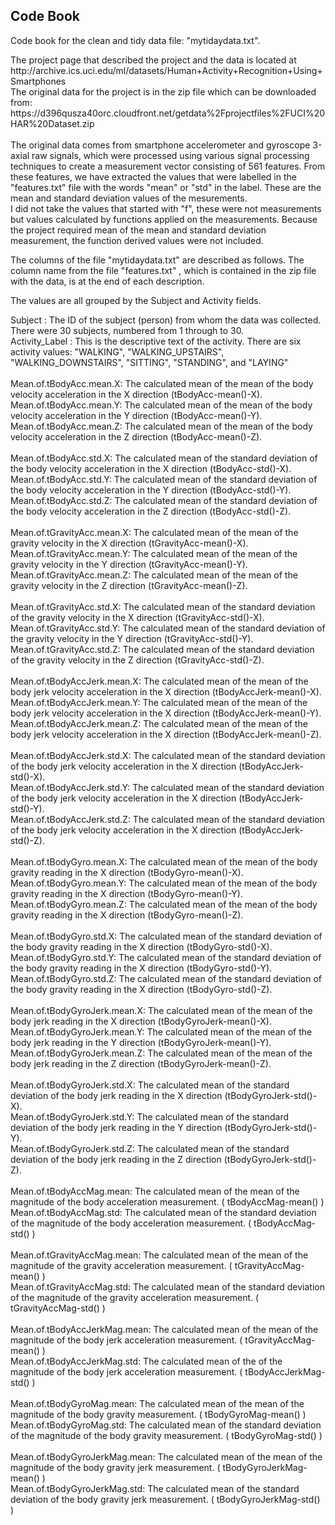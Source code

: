 <h2>Code Book</h2>

<p>Code book for the clean and tidy data file: "mytidaydata.txt".</p>

<p>
The project page that described the project and the data is located at http://archive.ics.uci.edu/ml/datasets/Human+Activity+Recognition+Using+Smartphones
<br/>
The original data for the project is in the zip file which can be downloaded from:<br/>
https://d396qusza40orc.cloudfront.net/getdata%2Fprojectfiles%2FUCI%20HAR%20Dataset.zip <br/><br/>
The original data comes from smartphone accelerometer and gyroscope 3-axial raw signals, which were processed using various signal processing techniques to create a measurement vector consisting of 561 features. From these features, we have extracted the values that were labelled in the "features.txt" file with the words "mean" or "std" in the label. These are the mean and standard deviation values of the mesurements.<br/>
I did not take the values that started with "f", these were not measurements but values calculated by functions applied on the measurements. Because the project required mean of the mean and standard deviation measurement, the function derived values were not included.
</p>
<p>
The columns of the file "mytidaydata.txt" are described as follows.
The column name from the file "features.txt" , which is contained in the zip file with the data, is at the end of each description.
</p>
<p>
The values are all grouped by the Subject and Activity fields.
</p>
<p>
Subject : The ID of the subject (person) from whom the data was collected. There were 30 subjects, numbered from 1 through to 30.
<br/>
Activity_Label : This is the descriptive text of the activity. There are six activity values: "WALKING", "WALKING_UPSTAIRS", "WALKING_DOWNSTAIRS", "SITTING", "STANDING", and "LAYING"<br/>
<br/>
Mean.of.tBodyAcc.mean.X: The calculated mean of the mean of the body velocity acceleration in the X direction (tBodyAcc-mean()-X).
<br/>
Mean.of.tBodyAcc.mean.Y: The calculated mean of the mean of the body velocity acceleration in the Y direction (tBodyAcc-mean()-Y).
<br/>
Mean.of.tBodyAcc.mean.Z: The calculated mean of the mean of the body velocity acceleration  in the Z direction (tBodyAcc-mean()-Z).
<br/>
<br/>
Mean.of.tBodyAcc.std.X: The calculated mean of the standard deviation of the body velocity acceleration in the X direction (tBodyAcc-std()-X).
<br/>
Mean.of.tBodyAcc.std.Y: The calculated mean of the standard deviation of the body velocity acceleration in the Y direction (tBodyAcc-std()-Y).
<br/>
Mean.of.tBodyAcc.std.Z: The calculated mean of the standard deviation of the body velocity acceleration in the Z direction (tBodyAcc-std()-Z).
<br/>
<br/>
Mean.of.tGravityAcc.mean.X: The calculated mean of the mean of the gravity velocity in the X direction (tGravityAcc-mean()-X).
<br/>
Mean.of.tGravityAcc.mean.Y: The calculated mean of the mean of the gravity velocity in the Y direction (tGravityAcc-mean()-Y).
<br/>
Mean.of.tGravityAcc.mean.Z: The calculated mean of the mean of the gravity velocity in the Z direction (tGravityAcc-mean()-Z).
<br/>
<br/>
Mean.of.tGravityAcc.std.X: The calculated mean of the standard deviation of the gravity velocity in the X direction (tGravityAcc-std()-X).
<br/>
Mean.of.tGravityAcc.std.Y: The calculated mean of the standard deviation of the gravity velocity in the Y direction (tGravityAcc-std()-Y).
<br/>
Mean.of.tGravityAcc.std.Z: The calculated mean of the standard deviation of the gravity velocity in the Z direction (tGravityAcc-std()-Z).
<br/>
<br/>
Mean.of.tBodyAccJerk.mean.X: The calculated mean of the mean of the body jerk velocity acceleration in the X direction (tBodyAccJerk-mean()-X).
<br/>
Mean.of.tBodyAccJerk.mean.Y: The calculated mean of the mean of the body jerk velocity acceleration in the X direction (tBodyAccJerk-mean()-Y).
<br/>
Mean.of.tBodyAccJerk.mean.Z: The calculated mean of the mean of the body jerk velocity acceleration in the X direction (tBodyAccJerk-mean()-Z).
<br/>
<br/>
Mean.of.tBodyAccJerk.std.X: The calculated mean of the standard deviation of the body jerk velocity acceleration in the X direction (tBodyAccJerk-std()-X).
<br/>
Mean.of.tBodyAccJerk.std.Y: The calculated mean of the standard deviation of the body jerk velocity acceleration in the X direction (tBodyAccJerk-std()-Y).
<br/>
Mean.of.tBodyAccJerk.std.Z: The calculated mean of the standard deviation of the body jerk velocity acceleration in the X direction (tBodyAccJerk-std()-Z).
<br/>
<br/>
Mean.of.tBodyGyro.mean.X: The calculated mean of the mean of the body gravity reading in the X direction (tBodyGyro-mean()-X).
<br/>
Mean.of.tBodyGyro.mean.Y: The calculated mean of the mean of the body gravity reading in the X direction (tBodyGyro-mean()-Y).
<br/>
Mean.of.tBodyGyro.mean.Z: The calculated mean of the mean of the body gravity reading in the X direction (tBodyGyro-mean()-Z).
<br/>
<br/>
Mean.of.tBodyGyro.std.X: The calculated mean of the standard deviation of the body gravity reading in the X direction (tBodyGyro-std()-X).
<br/>
Mean.of.tBodyGyro.std.Y: The calculated mean of the standard deviation of the body gravity reading in the X direction (tBodyGyro-std()-Y).
<br/>
Mean.of.tBodyGyro.std.Z: The calculated mean of the standard deviation of the body gravity reading in the X direction (tBodyGyro-std()-Z).
<br/>
<br/>
Mean.of.tBodyGyroJerk.mean.X: The calculated mean of the mean of the body jerk reading in the X direction (tBodyGyroJerk-mean()-X).
<br/>
Mean.of.tBodyGyroJerk.mean.Y: The calculated mean of the mean of the body jerk reading in the Y direction (tBodyGyroJerk-mean()-Y).
<br/>
Mean.of.tBodyGyroJerk.mean.Z: The calculated mean of the mean of the body jerk reading in the Z direction (tBodyGyroJerk-mean()-Z).
<br/>
<br/>
Mean.of.tBodyGyroJerk.std.X: The calculated mean of the standard deviation of the body jerk reading in the X direction (tBodyGyroJerk-std()-X).
<br/>
Mean.of.tBodyGyroJerk.std.Y: The calculated mean of the standard deviation of the body jerk reading in the Y direction (tBodyGyroJerk-std()-Y).
<br/>
Mean.of.tBodyGyroJerk.std.Z: The calculated mean of the standard deviation of the body jerk reading in the Z direction (tBodyGyroJerk-std()-Z).
<br/>
<br/>
Mean.of.tBodyAccMag.mean: The calculated mean of the mean of the magnitude of the body acceleration measurement. ( tBodyAccMag-mean() )
<br/>
Mean.of.tBodyAccMag.std: The calculated mean  of the standard deviation of the magnitude of the body acceleration measurement. ( tBodyAccMag-std() )
<br/>
<br/>
Mean.of.tGravityAccMag.mean: The calculated mean of the mean of the magnitude of the gravity acceleration measurement. ( tGravityAccMag-mean() )
<br/>
Mean.of.tGravityAccMag.std: The calculated mean of the standard deviation of the magnitude of the gravity acceleration measurement. ( tGravityAccMag-std() )
<br/>
<br/>
Mean.of.tBodyAccJerkMag.mean: The calculated mean of the mean of the magnitude of the body jerk acceleration measurement. ( tGravityAccMag-mean() )
<br/>
Mean.of.tBodyAccJerkMag.std: The calculated mean of the of the magnitude of the body jerk acceleration measurement. ( tBodyAccJerkMag-std() )
<br/>
<br/>
Mean.of.tBodyGyroMag.mean: The calculated mean of the mean of the magnitude of the body gravity measurement. ( tBodyGyroMag-mean() )
<br/>
Mean.of.tBodyGyroMag.std: The calculated mean of the standard deviation of the magnitude of the body gravity measurement. ( tBodyGyroMag-std() )
<br/>
<br/>
Mean.of.tBodyGyroJerkMag.mean: The calculated mean of the mean of the magnitude of the body gravity jerk measurement. ( tBodyGyroJerkMag-mean() )
<br/>
Mean.of.tBodyGyroJerkMag.std: The calculated mean of the standard deviation of the body gravity jerk measurement. ( tBodyGyroJerkMag-std() )
</p>
